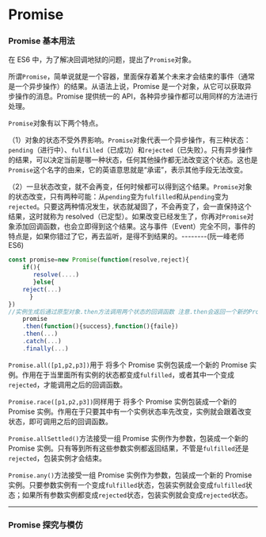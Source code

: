 # Promise

### Promise 基本用法

在 ES6 中，为了解决回调地狱的问题，提出了`Promise`对象。

所谓`Promise`，简单说就是一个容器，里面保存着某个未来才会结束的事件（通常是一个异步操作）的结果。从语法上说，Promise 是一个对象，从它可以获取异步操作的消息。Promise 提供统一的 API，各种异步操作都可以用同样的方法进行处理。

`Promise`对象有以下两个特点。

（1）对象的状态不受外界影响。`Promise`对象代表一个异步操作，有三种状态：`pending`（进行中）、`fulfilled`（已成功）和`rejected`（已失败）。只有异步操作的结果，可以决定当前是哪一种状态，任何其他操作都无法改变这个状态。这也是`Promise`这个名字的由来，它的英语意思就是“承诺”，表示其他手段无法改变。

（2）一旦状态改变，就不会再变，任何时候都可以得到这个结果。`Promise`对象的状态改变，只有两种可能：从`pending`变为`fulfilled`和从`pending`变为`rejected`。只要这两种情况发生，状态就凝固了，不会再变了，会一直保持这个结果，这时就称为 resolved（已定型）。如果改变已经发生了，你再对`Promise`对象添加回调函数，也会立即得到这个结果。这与事件（Event）完全不同，事件的特点是，如果你错过了它，再去监听，是得不到结果的。--------(阮一峰老师 ES6)

```javascript
const promise=new Promise(function(resolve,reject){
    if(){
       resolve(....)
       }else{
    reject(...)
      }
})
//实例生成后通过原型对象.then方法调用两个状态的回调函数 注意.then会返回一个新的Promise实例,所以可   以进行下一个then方法,.catch用于捕获错误，同样会返回一个Pomise对象可接着.then。.finally方法用于不管Promise对象状态如何，都会执行的操作。
    promise
    .then(function(){success},function(){faile})
    .then(...)
    .catch(...)
    .finally(...)
```

`Promise.all([p1,p2,p3])`用于 将多个 Promise 实例包装成一个新的 Promise 实例。作用在于当里面所有实例的状态都变成`fulfilled`，或者其中一个变成`rejected`，才能调用之后的回调函数。

`Promise.race([p1,p2,p3])`同样用于 将多个 Promise 实例包装成一个新的 Promise 实例。作用在于只要其中有一个实例状态率先改变，实例就会跟着改变状态，即可调用之后的回调函数。

`Promise.allSettled()`方法接受一组 Promise 实例作为参数，包装成一个新的 Promise 实例。只有等到所有这些参数实例都返回结果，不管是`fulfilled`还是`rejected`，包装实例才会结束。

`Promise.any()`方法接受一组 Promise 实例作为参数，包装成一个新的 Promise 实例。只要参数实例有一个变成`fulfilled`状态，包装实例就会变成`fulfilled`状态；如果所有参数实例都变成`rejected`状态，包装实例就会变成`rejected`状态。

---

### Promise 探究与模仿

```javascript

```
